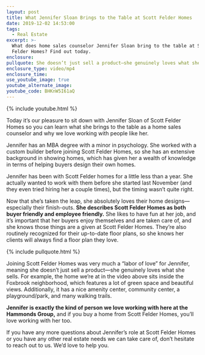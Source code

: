 ```yaml
---
layout: post
title: What Jennifer Sloan Brings to the Table at Scott Felder Homes
date: 2019-12-02 14:53:00
tags:
  - Real Estate
excerpt: >-
  What does home sales counselor Jennifer Sloan bring to the table at Scott
  Felder Homes? Find out today.
enclosure:
pullquote: She doesn’t just sell a product—she genuinely loves what she sells.
enclosure_type: video/mp4
enclosure_time:
use_youtube_image: true
youtube_alternate_image:
youtube_code: BHKnW5I61aQ
---
```


{% include youtube.html %}

Today it’s our pleasure to sit down with Jennifer Sloan of Scott Felder Homes so you can learn what she brings to the table as a home sales counselor and why we love working with people like her.&nbsp;

Jennifer has an MBA degree with a minor in psychology. She worked with a custom builder before joining Scott Felder Homes, so she has an extensive background in showing homes, which has given her a wealth of knowledge in terms of helping buyers design their own homes.&nbsp;

Jennifer has been with Scott Felder homes for a little less than a year. She actually wanted to work with them before she started last November (and they even tried hiring her a couple times), but the timing wasn’t quite right.&nbsp;

Now that she’s taken the leap, she absolutely loves their home designs—especially their finish-outs. **She describes Scott Felder Homes as both buyer friendly and employee friendly.** She likes to have fun at her job, and it’s important that her buyers enjoy themselves and are taken care of, and she knows those things are a given at Scott Felder Homes. They’re also routinely recognized for their up-to-date floor plans, so she knows her clients will always find a floor plan they love.&nbsp;

{% include pullquote.html %}

Joining Scott Felder Homes was very much a “labor of love” for Jennifer, meaning she doesn’t just sell a product—she genuinely loves what she sells. For example, the home we’re at in the video above sits inside the Foxbrook neighborhood, which features a lot of green space and beautiful views. Additionally, it has a nice amenity center, community center, a playground/park, and many walking trails.&nbsp;

**Jennifer is exactly the kind of person we love working with here at the Hammonds Group,** and if you buy a home from Scott Felder Homes, you’ll love working with her too.&nbsp;

If you have any more questions about Jennifer’s role at Scott Felder Homes or you have any other real estate needs we can take care of, don’t hesitate to reach out to us. We’d love to help you.